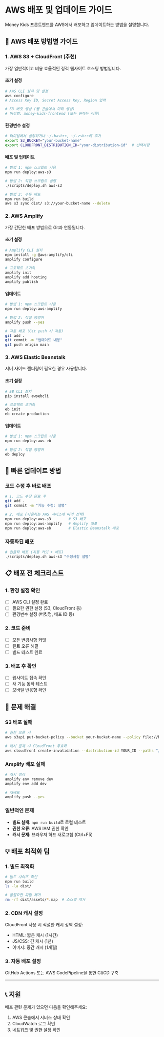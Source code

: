 # AWS 배포 및 업데이트 가이드

Money Kids 프론트엔드를 AWS에서 배포하고 업데이트하는 방법을 설명합니다.

## 🎯 AWS 배포 방법별 가이드

### 1. AWS S3 + CloudFront (추천)

가장 일반적이고 비용 효율적인 정적 웹사이트 호스팅 방법입니다.

#### 초기 설정
```bash
# AWS CLI 설치 및 설정
aws configure
# Access Key ID, Secret Access Key, Region 입력

# S3 버킷 생성 (웹 콘솔에서 미리 생성)
# 버킷명: money-kids-frontend (또는 원하는 이름)
```

#### 환경변수 설정
```bash
# 터미널에서 설정하거나 ~/.bashrc, ~/.zshrc에 추가
export S3_BUCKET="your-bucket-name"
export CLOUDFRONT_DISTRIBUTION_ID="your-distribution-id"  # 선택사항
```

#### 배포 및 업데이트
```bash
# 방법 1: npm 스크립트 사용
npm run deploy:aws-s3

# 방법 2: 직접 스크립트 실행
./scripts/deploy.sh aws-s3

# 방법 3: 수동 배포
npm run build
aws s3 sync dist/ s3://your-bucket-name --delete
```

### 2. AWS Amplify

가장 간단한 배포 방법으로 Git과 연동됩니다.

#### 초기 설정
```bash
# Amplify CLI 설치
npm install -g @aws-amplify/cli
amplify configure

# 프로젝트 초기화
amplify init
amplify add hosting
amplify publish
```

#### 업데이트
```bash
# 방법 1: npm 스크립트 사용
npm run deploy:aws-amplify

# 방법 2: 직접 명령어
amplify push --yes

# 자동 배포 (Git push 시 자동)
git add .
git commit -m "업데이트 내용"
git push origin main
```

### 3. AWS Elastic Beanstalk

서버 사이드 렌더링이 필요한 경우 사용합니다.

#### 초기 설정
```bash
# EB CLI 설치
pip install awsebcli

# 프로젝트 초기화
eb init
eb create production
```

#### 업데이트
```bash
# 방법 1: npm 스크립트 사용
npm run deploy:aws-eb

# 방법 2: 직접 명령어
eb deploy
```

## 🔄 빠른 업데이트 방법

### 코드 수정 후 바로 배포
```bash
# 1. 코드 수정 완료 후
git add .
git commit -m "기능 수정: 설명"

# 2. 배포 (사용하는 AWS 서비스에 따라 선택)
npm run deploy:aws-s3        # S3 배포
npm run deploy:aws-amplify   # Amplify 배포
npm run deploy:aws-eb        # Elastic Beanstalk 배포
```

### 자동화된 배포
```bash
# 원클릭 배포 (자동 커밋 + 배포)
./scripts/deploy.sh aws-s3 "수정사항 설명"
```

## 📋 배포 전 체크리스트

### 1. 환경 설정 확인
- [ ] AWS CLI 설정 완료
- [ ] 필요한 권한 설정 (S3, CloudFront 등)
- [ ] 환경변수 설정 (버킷명, 배포 ID 등)

### 2. 코드 준비
- [ ] 모든 변경사항 커밋
- [ ] 린트 오류 해결
- [ ] 빌드 테스트 완료

### 3. 배포 후 확인
- [ ] 웹사이트 접속 확인
- [ ] 새 기능 동작 테스트
- [ ] 모바일 반응형 확인

## 🐛 문제 해결

### S3 배포 실패
```bash
# 권한 오류 시
aws s3api put-bucket-policy --bucket your-bucket-name --policy file://bucket-policy.json

# 캐시 문제 시 CloudFront 무효화
aws cloudfront create-invalidation --distribution-id YOUR_ID --paths "/*"
```

### Amplify 배포 실패
```bash
# 캐시 정리
amplify env remove dev
amplify env add dev

# 재배포
amplify push --yes
```

### 일반적인 문제
- **빌드 실패**: `npm run build`로 로컬 테스트
- **권한 오류**: AWS IAM 권한 확인
- **캐시 문제**: 브라우저 하드 새로고침 (Ctrl+F5)

## 💡 배포 최적화 팁

### 1. 빌드 최적화
```bash
# 빌드 사이즈 확인
npm run build
ls -la dist/

# 불필요한 파일 제거
rm -rf dist/assets/*.map  # 소스맵 제거
```

### 2. CDN 캐시 설정
CloudFront 사용 시 적절한 캐시 정책 설정:
- HTML: 짧은 캐시 (1시간)
- JS/CSS: 긴 캐시 (1년)
- 이미지: 중간 캐시 (1개월)

### 3. 자동 배포 설정
GitHub Actions 또는 AWS CodePipeline을 통한 CI/CD 구축

---

## 📞 지원

배포 관련 문제가 있으면 다음을 확인해주세요:
1. AWS 콘솔에서 서비스 상태 확인
2. CloudWatch 로그 확인
3. 네트워크 및 권한 설정 확인 